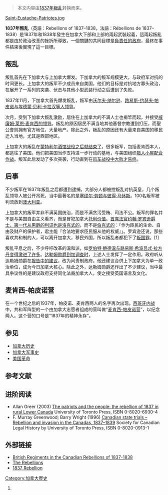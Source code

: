 > 本文内容由[1837年叛乱](https://zh.wikipedia.org/wiki/1837年叛乱)转换而来。


[Saint-Eustache-Patriotes.jpg](https://zh.wikipedia.org/wiki/File:Saint-Eustache-Patriotes.jpg "fig:Saint-Eustache-Patriotes.jpg")

**1837年叛乱**（英語：Rebellions of 1837–1838，法語：Rébellions de 1837–1838）是1837年和1838年發生在加拿大下部和上部的兩起武裝起義，這兩起叛亂都是由於政治改革的挫折所導致，一個關鍵的共同目標是[負責任的政府](https://zh.wikipedia.org/wiki/責任政府 "wikilink")，最終在事件結束後實現了這一目標。

## 叛乱

叛乱首先在下加拿大与上加拿大爆发。下加拿大的叛军规模更大，与政府军对抗的时间更长。上加拿大的叛军不少成员来自美国，他们的目标是对抗地方寡头政治，在展开了一系列的突袭、伏击与其他小型武装行动之后遭到了失败。

1837年11月，下加拿大首先爆发叛乱，叛军由[沃尔夫·纳尔逊](https://zh.wikipedia.org/wiki/沃尔夫·纳尔逊 "wikilink")、[路易斯-约瑟夫·帕皮诺与](https://zh.wikipedia.org/wiki/路易斯-约瑟夫·帕皮诺 "wikilink")[埃德蒙·贝利·卡拉汉等人领导](https://zh.wikipedia.org/wiki/埃德蒙·贝利·卡拉汉 "wikilink")。

次月，受到下加拿大叛乱激励，居住在上加拿大的不满人士也揭竿而起，并接受[威廉姆·莱恩·麦肯西的领导](https://zh.wikipedia.org/wiki/威廉姆·莱恩·麦肯西 "wikilink")。叛乱的原因居民不满当地其他基督宗教遭到打压，而聖公會则拥有官方地位，大量地产。除此之外，叛乱的原因还有大量来自美国的移民迁入当地，尤其是西部地区。

上加拿大的叛乱在[蒙特利尔酒馆战役之后就结束了](https://zh.wikipedia.org/wiki/蒙特利尔酒馆战役 "wikilink")，很多叛军，包括麦肯西本人，都逃往了美国。他们把美国当作支持进一步行动的基地，与美国组织[猎人小屋配合作战](https://zh.wikipedia.org/wiki/猎人小屋 "wikilink")。叛军此后发动了多次突袭，行动直到在[风车战役中大败才告终](https://zh.wikipedia.org/wiki/风车战役 "wikilink")。

## 后事

不少叛军在1837年叛乱之后都遭到逮捕，大部分人都被控叛乱对抗英皇，几个叛乱领导人被公开吊死，当中最著名的是[塞缪尔·劳顿与](https://zh.wikipedia.org/wiki/塞缪尔·劳顿 "wikilink")[彼得·马休斯](https://zh.wikipedia.org/wiki/彼得·马休斯 "wikilink")。100名叛军被判流放到[澳大利亚](../Page/澳大利亚.md "wikilink")。

上加拿大的叛军并非不满英国统治，而是不满贪污受贿、司法不公。叛军的罪名并不是与美国自由主义看齐，而是冒犯加拿大[托利价值](https://zh.wikipedia.org/wiki/托利主义 "wikilink")。[首席法官](../Page/首席法官.md "wikilink")[约翰·罗宾逊爵士，第一代从男爵的判词也是](https://zh.wikipedia.org/wiki/约翰·罗宾逊 "wikilink")[洛克式的](../Page/约翰·洛克.md "wikilink")，而不是[伯克式的](../Page/埃德蒙·伯克.md "wikilink")：「作为臣民的生命、自由及财产的保护者，君主能『合法地要求臣民服从他的权威』」。罗宾逊还说，那些喜欢共和制的人，可以离开加拿大，移民外国，所以叛乱者都犯下了[叛国罪](https://zh.wikipedia.org/wiki/叛国罪 "wikilink")。\[1\]

叛乱平息之后，不少呼吁改革的温和派，如[罗伯特·鲍德温与](https://zh.wikipedia.org/wiki/罗伯特·鲍德温 "wikilink")[路易斯·希波吕忒·拉方丹变得激进了许多](https://zh.wikipedia.org/wiki/路易斯·希波吕忒·拉方丹 "wikilink")。[达勒姆勋爵到加调查时](https://zh.wikipedia.org/wiki/约翰·兰姆顿，第一代达勒姆伯爵 "wikilink")，上述人士发挥了一定作用。政府听从达勒姆勋爵在[报告中的建议](https://zh.wikipedia.org/wiki/关于英属北美事务的建议 "wikilink")，改为问责制政府。他还建议合併上下加拿大为单一政治单位，成为今日加拿大核心。除此之外，达勒姆勋爵还作出了不少建议，当中最具争议性的是建议政府支持同化法裔加拿大人，使之接受英国语言及文化。

## 麦肯西-帕皮诺营

在一个世纪之后的1937年，帕皮诺、麦肯西两人的名字再次出现。[西班牙内战](../Page/西班牙内战.md "wikilink")中，共和军阵型的一个由加拿大志愿者组成的营叫做“[麦肯西-帕皮诺营](https://zh.wikipedia.org/wiki/麦肯西-帕皮诺营 "wikilink")”，以纪念两人。这个营的口号是“1837年的精神永存”。

## 参见

  - [加拿大历史](https://zh.wikipedia.org/wiki/加拿大历史 "wikilink")
  - [加拿大军事史](../Page/加拿大军事史.md "wikilink")
  - [美国革命](https://zh.wikipedia.org/wiki/美国革命 "wikilink")

## 参考文献

## 进阶阅读

  - Allan Greer (2003) [The patriots and the people: the rebellion of 1837 in rural Lower Canada](http://books.google.ca/books?id=MF8Im65MTqsC&lpg=PP1&dq=Rebellions%20of%201837&pg=PP1#v=onepage&q&f=true) University of Toronto Press, ISBN 0-8020-6930-4
  - F. Murray Greenwood; Barry Wright (1996) [Canadian state trials – Rebellion and invasion in the Canadas, 1837–1839](http://books.google.ca/books?id=3lZn-hkbjg8C&lpg=PP1&dq=Rebellions%20of%201837&pg=PP1#v=onepage&q&f=true) Society for Canadian Legal History by University of Toronto Press, ISBN 0-8020-0913-1

## 外部链接

  - [British Regiments in the Canadian Rebellions of 1837-1838](http://www.militaryheritage.com/charts/Regt1837.htm)
  - [The Rebellions](http://www.mccord-museum.qc.ca/scripts/explore.php?Lang=1&tableid=11&tablename=theme&elementid=2__true)
  - [1837 Rebellion](https://web.archive.org/web/20120301052020/http://www.1837rebellion.net/)

[Category:加拿大歷史](https://zh.wikipedia.org/wiki/Category:加拿大歷史 "wikilink")

1.